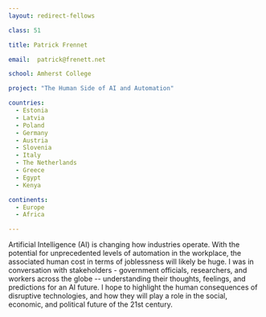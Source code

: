 ```yaml
---
layout: redirect-fellows

class: 51

title: Patrick Frennet

email:  patrick@frenett.net

school: Amherst College

project: "The Human Side of AI and Automation"

countries:
  - Estonia
  - Latvia
  - Poland
  - Germany
  - Austria
  - Slovenia
  - Italy
  - The Netherlands
  - Greece
  - Egypt
  - Kenya

continents:
  - Europe
  - Africa

---
```


Artificial Intelligence (AI) is changing how industries operate. With the potential for unprecedented levels of automation in the workplace, the associated human cost in terms of joblessness will likely be huge. I was in conversation with stakeholders - government officials, researchers, and workers across the globe -- understanding their thoughts, feelings, and predictions for an AI future. I hope to highlight the human consequences of disruptive technologies, and how they will play a role in the social, economic, and political future of the 21st century.